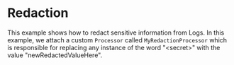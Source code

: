 # Redaction

This example shows how to redact sensitive information from Logs.
In this example, we attach a custom `Processor` called `MyRedactionProcessor`
which is responsible for replacing any instance of the word "&lt;secret&gt;"
with the value "newRedactedValueHere".
